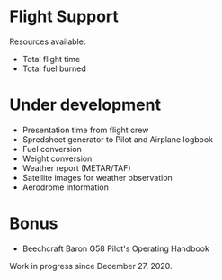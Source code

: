 # Flight Support

Resources available:
- Total flight time
- Total fuel burned

# Under development

- Presentation time from flight crew
- Spredsheet generator to Pilot and Airplane logbook
- Fuel conversion
- Weight conversion
- Weather report (METAR/TAF)
- Satellite images for weather observation
- Aerodrome information

# Bonus

- Beechcraft Baron G58 Pilot's Operating Handbook

Work in progress since December 27, 2020.

